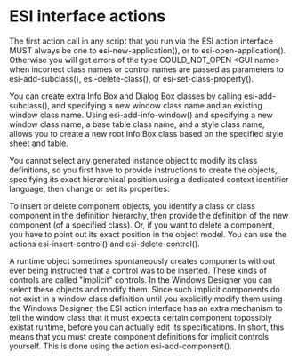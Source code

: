# ESI interface actions

The first action call in any script that you run via the ESI action interface MUST always be one to esi-new-application(), or to esi-open-application(). Otherwise you will get errors of the type COULD_NOT_OPEN \<GUI name> when incorrect class names or control names are passed as parameters to esi-add-subclass(), esi-delete-class(), or esi-set-class-property().

You can create extra Info Box and Dialog Box classes by calling esi-add-subclass(), and specifying a new window class name and an existing window class name. Using esi-add-info-window() and specifying a new window class name, a base table class name, and a style class name, allows you to create a new root Info Box class based on the specified style sheet and table.

You cannot select any generated instance object to modify its class definitions, so you first have to provide instructions to create the objects, specifying its exact hierarchical position using a dedicated context identifier language, then change or set its properties.

To insert or delete component objects, you identify a class or class component in the definition hierarchy, then provide the definition of the new component (of a specified class). Or, if you want to delete a component, you have to point out its exact position in the object model. You can use the actions esi-insert-control() and esi-delete-control().

A runtime object sometimes spontaneously creates components without ever being instructed that a control was to be inserted. These kinds of controls are called "implicit" controls. In the Windows Designer you can select these objects and modify them. Since such implicit components do not exist in a window class definition until you explicitly modify them using the Windows Designer, the ESI action interface has an extra mechanism to tell the window class that it must expecta certain component topossibly existat runtime, before you can actually edit its specifications. In short, this means that you must create component definitions for implicit controls yourself. This is done using the action esi-add-component().